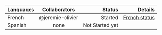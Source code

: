 | Languages     | Collaborators | Status  | Details
| ------------- |:-------------:| -----:|  -----: |
| French        | @jeremie-olivier | Started | [French status](https://github.com/eco-translations/eco-translations.github.io/blob/master/doc/website-translations/fr/status.md)
| Spanish       | none      |   Not Started yet |
